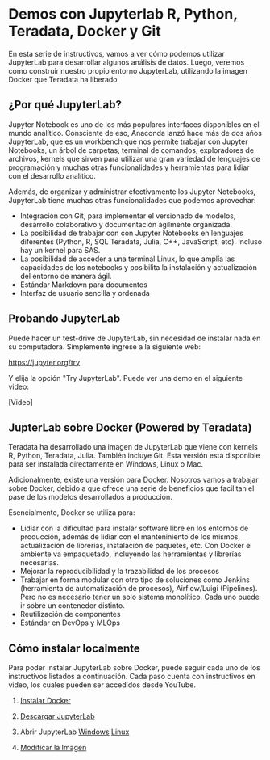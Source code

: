 # Demos con Jupyterlab R, Python, Teradata, Docker y Git

En esta serie de instructivos, vamos a ver cómo podemos utilizar JupyterLab para desarrollar algunos análisis de datos. Luego, veremos como construir nuestro propio entorno JupyterLab, 
utilizando la imagen Docker que Teradata ha liberado 

## ¿Por qué JupyterLab?

Jupyter Notebook es uno de los más populares interfaces disponibles en el mundo analítico. Consciente de eso, Anaconda lanzó hace más de dos años JupyterLab, que es un workbench que nos permite
trabajar con Jupyter Notebooks, un árbol de carpetas, terminal de comandos, exploradores de archivos, kernels que sirven para utilizar una gran variedad de lenguajes de programación y muchas otras 
funcionalidades y herramientas para lidiar con el desarrollo analítico.

Además, de organizar y administrar efectivamente los Jupyter Notebooks, JupyterLab tiene muchas otras funcionalidades que podemos aprovechar:

- Integración con Git, para implementar el versionado de modelos, desarrollo colaborativo y documentación ágilmente organizada.
- La posibilidad de trabajar con con Jupyter Notebooks en lenguajes diferentes (Python, R, SQL Teradata, Julia, C++, JavaScript, etc). Incluso hay un kernel para SAS.
- La posibilidad de acceder a una terminal Linux, lo que amplía las capacidades de los notebooks y posibilita la instalación y actualización del entorno de manera ágil.
- Estándar Markdown para documentos
- Interfaz de usuario sencilla y ordenada


## Probando JupyterLab

Puede hacer un test-drive de JupyterLab, sin necesidad de instalar nada en su computadora. Simplemente ingrese a la siguiente web:

https://jupyter.org/try

Y elija la opción "Try JupyterLab". Puede ver una demo en el siguiente video:

[Video]



## JupterLab sobre Docker (Powered by Teradata)

Teradata ha desarrollado una imagen de JupyterLab que viene con kernels R, Python, Teradata, Julia. También incluye Git. Esta versión está disponible para ser instalada directamente en Windows, Linux o Mac.

Adicionalmente, existe una versión para Docker. Nosotros vamos a trabajar sobre Docker, debido a que ofrece una serie de beneficios que facilitan el pase de los modelos desarrollados a producción.

Esencialmente, Docker se utiliza para:
- Lidiar con la dificultad para instalar software libre en los entornos de producción, además de lidiar con el manteniniento de los mismos, actualización de librerías, instalación de paquetes, etc. Con Docker el ambiente va empaquetado, incluyendo las herramientas y librerías necesarias.
- Mejorar la reproducibilidad y la trazabilidad de los procesos
- Trabajar en forma modular con otro tipo de soluciones como Jenkins (herramienta de automatización de procesos), Airflow/Luigi (Pipelines). Pero no es necesario tener un solo sistema monolítico. Cada uno puede ir sobre un contenedor distinto.   
- Reutilización de componentes
- Estándar en DevOps y MLOps

## Cómo instalar localmente

Para poder instalar JupyterLab sobre Docker, puede seguir cada uno de los instructivos listados a continuación. Cada paso cuenta con instructivos en video, los cuales pueden ser accedidos desde YouTube.

1. [Instalar Docker](https://github.com/lcajachahua/jupyterlab-demos/blob/master/ES_01_Instalar_Docker.md)

2. [Descargar JupyterLab](https://github.com/lcajachahua/jupyterlab-demos/blob/master/ES_02_Descargar_Jupyterlab.md)

3. Abrir JupyterLab
[Windows](https://github.com/lcajachahua/jupyterlab-demos/blob/master/ES_03_Abrir_JupyterLab_Windows.md)
[Linux](https://github.com/lcajachahua/jupyterlab-demos/blob/master/ES_03_Abrir_JupyterLab_Linux.md)

4. [Modificar la Imagen](https://github.com/lcajachahua/jupyterlab-demos/blob/master/ES_04_Modificar_Imagen.md)

